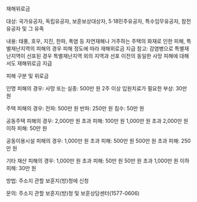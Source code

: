 재해위로금

대상: 국가유공자, 독립유공자, 보훈보상대상자, 5·18민주유공자, 특수임무유공자, 참전유공자 및 그 유족

내용: 태풍, 호우, 지진, 한파, 폭염 등 자연재해나 거주하는 주택의 화재로 인한 피해, 특별재난지역의 피해의 경우 피해 정도에 따라 재해위로금 지급
참고: 감염병으로 특별재난지역이 선포된 경우 특별재난지역 외의 지역과 선포 이전의 동일한 사망 피해에 대해서도 재해위로금 지급

피해 구분 및 위로금

인명 피해의 경우:
사망 또는 실종: 500만 원
2주 이상 입원치료가 필요한 부상: 30만 원

주택 피해의 경우:
전파: 500만 원
반파: 250만 원
침수: 50만 원

공동주택 피해의 경우:
2,000만 원 초과 피해: 100만 원
1,000만 원 초과 2,000만 원 이하 피해: 50만 원

공동이용시설 피해의 경우:
1,000만 원 초과 피해: 500만 원
500만 원 초과 피해: 250만 원

기타 재산 피해의 경우:
1,000만 원 초과 피해: 50만 원
50만 원 초과 1,000만 원 이하 피해: 30만 원

방법: 주소지 관할 보훈지(방)청에 신청

문의: 주소지 관할 보훈지(방)청 및 보훈상담센터(1577-0606)
